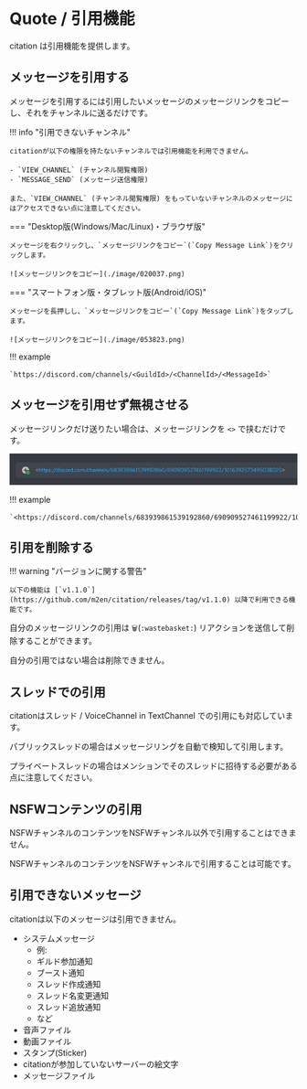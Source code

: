 # Quote / 引用機能

citation は引用機能を提供します。

## メッセージを引用する

メッセージを引用するには引用したいメッセージのメッセージリンクをコピーし、それをチャンネルに送るだけです。

!!! info "引用できないチャンネル"

    citationが以下の権限を持たないチャンネルでは引用機能を利用できません。

    - `VIEW_CHANNEL` (チャンネル閲覧権限)
    - `MESSAGE_SEND` (メッセージ送信権限)

    また、`VIEW_CHANNEL` (チャンネル閲覧権限) をもっていないチャンネルのメッセージにはアクセスできない点に注意してください。

=== "Desktop版(Windows/Mac/Linux)・ブラウザ版"

    メッセージを右クリックし、`メッセージリンクをコピー`(`Copy Message Link`)をクリックします。

    ![メッセージリンクをコピー](./image/020037.png)

=== "スマートフォン版・タブレット版(Android/iOS)"

    メッセージを長押しし、`メッセージリンクをコピー`(`Copy Message Link`)をタップします。

    ![メッセージリンクをコピー](./image/053823.png)

!!! example

    `https://discord.com/channels/<GuildId>/<ChannelId>/<MessageId>`

## メッセージを引用せず無視させる

メッセージリンクだけ送りたい場合は、メッセージリンクを `<>` で挟むだけです。

![メッセージリンクを無視させる](./image/021255.png)

!!! example

    `<https://discord.com/channels/683939861539192860/690909527461199922/1016392573495038025>`

## 引用を削除する

!!! warning "バージョンに関する警告"

    以下の機能は [`v1.1.0`](https://github.com/m2en/citation/releases/tag/v1.1.0) 以降で利用できる機能です。

自分のメッセージリンクの引用は `🗑`(`:wastebasket:`) リアクションを送信して削除することができます。

自分の引用ではない場合は削除できません。

## スレッドでの引用

citationはスレッド / VoiceChannel in TextChannel での引用にも対応しています。

パブリックスレッドの場合はメッセージリングを自動で検知して引用します。

プライベートスレッドの場合はメンションでそのスレッドに招待する必要がある点に注意してください。

## NSFWコンテンツの引用

NSFWチャンネルのコンテンツをNSFWチャンネル以外で引用することはできません。

NSFWチャンネルのコンテンツをNSFWチャンネルで引用することは可能です。

## 引用できないメッセージ

citationは以下のメッセージは引用できません。

- システムメッセージ
    - 例:
    - ギルド参加通知
    - ブースト通知
    - スレッド作成通知
    - スレッド名変更通知
    - スレッド追放通知
    - など
- 音声ファイル
- 動画ファイル
- スタンプ(Sticker)
- citationが参加していないサーバーの絵文字
- メッセージファイル
